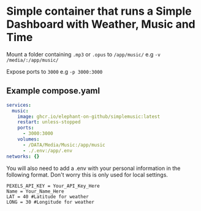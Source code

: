 # Simple container that runs a Simple Dashboard with Weather, Music and Time

Mount a folder containing `.mp3` or `.opus` to `/app/music/` e.g `-v /media/:/app/music/`

Expose ports to `3000` e.g `-p 3000:3000`

## Example compose.yaml
```yaml
services:
  music:
    image: ghcr.io/elephant-on-github/simplemusic:latest
    restart: unless-stopped
    ports:
      - 3000:3000
    volumes:
      - /DATA/Media/Music:/app/music
      - ./.env:/app/.env
networks: {}
```

You will also need to add a .env with your personal information in the following format. 
Don't worry this is only used for local settings. 

```env
PEXELS_API_KEY = Your_API_Key_Here
Name = Your_Name_Here
LAT = 40 #Latitude for weather
LONG = 30 #Longitude for weather
```
